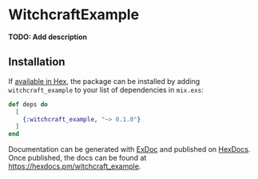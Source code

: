 # WitchcraftExample

**TODO: Add description**

## Installation

If [available in Hex](https://hex.pm/docs/publish), the package can be installed
by adding `witchcraft_example` to your list of dependencies in `mix.exs`:

```elixir
def deps do
  [
    {:witchcraft_example, "~> 0.1.0"}
  ]
end
```

Documentation can be generated with [ExDoc](https://github.com/elixir-lang/ex_doc)
and published on [HexDocs](https://hexdocs.pm). Once published, the docs can
be found at <https://hexdocs.pm/witchcraft_example>.

